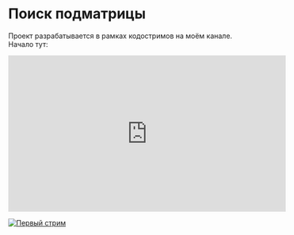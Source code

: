 #  Поиск подматрицы

Проект разрабатывается в рамках кодостримов на моём канале.
Начало тут:

<iframe width="560" height="315" src="https://www.youtube.com/embed/wU1C6VeSBPY" frameborder="0" allow="accelerometer; autoplay; encrypted-media; gyroscope; picture-in-picture" allowfullscreen></iframe>

[![Первый стрим](http://img.youtube.com/vi/wU1C6VeSBPY/0.jpg)](https://www.youtube.com/embed/wU1C6VeSBPY)
